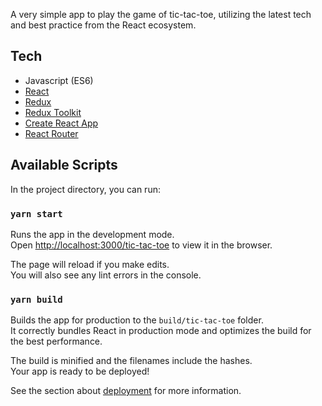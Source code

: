 A very simple app to play the game of tic-tac-toe, utilizing the latest tech and best practice from the React ecosystem. 

## Tech
- Javascript (ES6)
- [React](https://reactjs.org/)
- [Redux](https://redux.js.org/)
- [Redux Toolkit](https://redux-toolkit.js.org/)
- [Create React App](https://github.com/facebook/create-react-app)
- [React Router](https://reactrouter.com/)


## Available Scripts

In the project directory, you can run:

### `yarn start`

Runs the app in the development mode.<br />
Open [http://localhost:3000/tic-tac-toe](http://localhost:3000/tic-tac-toe) to view it in the browser.

The page will reload if you make edits.<br />
You will also see any lint errors in the console.

### `yarn build`

Builds the app for production to the `build/tic-tac-toe` folder.<br />
It correctly bundles React in production mode and optimizes the build for the best performance.

The build is minified and the filenames include the hashes.<br />
Your app is ready to be deployed!

See the section about [deployment](https://facebook.github.io/create-react-app/docs/deployment) for more information.
